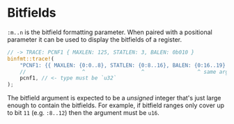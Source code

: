 # Bitfields

`:m..n` is the bitfield formatting parameter.
When paired with a positional parameter it can be used to display the bitfields of a register.

``` rust
// -> TRACE: PCNF1 { MAXLEN: 125, STATLEN: 3, BALEN: 0b010 }
binfmt::trace!(
    "PCNF1: {{ MAXLEN: {0:0..8}, STATLEN: {0:8..16}, BALEN: {0:16..19} }}",
    //                  ^                  ^                 ^ same argument
    pcnf1, // <- type must be `u32`
);
```

The bitfield argument is expected to be a *unsigned* integer that's just large enough to contain the bitfields.
For example, if bitfield ranges only cover up to bit `11` (e.g. `:8..12`) then the argument must be `u16`.
